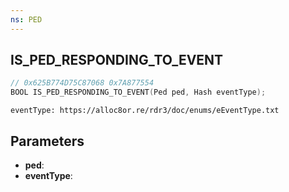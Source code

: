 ```yaml
---
ns: PED
---
```

## IS_PED_RESPONDING_TO_EVENT

```c
// 0x625B774D75C87068 0x7A877554
BOOL IS_PED_RESPONDING_TO_EVENT(Ped ped, Hash eventType);
```

```
eventType: https://alloc8or.re/rdr3/doc/enums/eEventType.txt
```

## Parameters
* **ped**:
* **eventType**:

